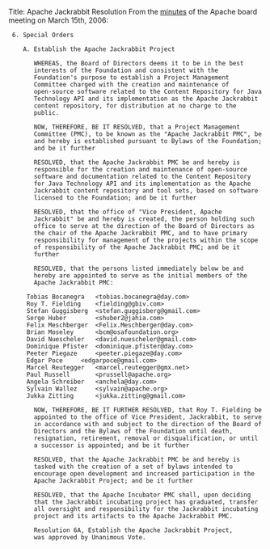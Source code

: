 Title: Apache Jackrabbit Resolution
From the [minutes](http://www.apache.org/foundation/records/minutes/2006/board_minutes_2006_03_15.txt)
 of the Apache board meeting on March 15th, 2006:


     6. Special Orders
    
        A. Establish the Apache Jackrabbit Project
    
           WHEREAS, the Board of Directors deems it to be in the best
           interests of the Foundation and consistent with the
           Foundation's purpose to establish a Project Management
           Committee charged with the creation and maintenance of
           open-source software related to the Content Repository for Java
           Technology API and its implementation as the Apache Jackrabbit
           content repository, for distribution at no charge to the
           public.
    
           NOW, THEREFORE, BE IT RESOLVED, that a Project Management
           Committee (PMC), to be known as the "Apache Jackrabbit PMC", be
           and hereby is established pursuant to Bylaws of the Foundation;
           and be it further
    
           RESOLVED, that the Apache Jackrabbit PMC be and hereby is
           responsible for the creation and maintenance of open-source
           software and documentation related to the Content Repository
           for Java Technology API and its implementation as the Apache
           Jackrabbit content repository and tool sets, based on software
           licensed to the Foundation; and be it further
    
           RESOLVED, that the office of "Vice President, Apache
           Jackrabbit" be and hereby is created, the person holding such
           office to serve at the direction of the Board of Directors as
           the chair of the Apache Jackrabbit PMC, and to have primary
           responsibility for management of the projects within the scope
           of responsibility of the Apache Jackrabbit PMC; and be it
           further
    
           RESOLVED, that the persons listed immediately below be and
           hereby are appointed to serve as the initial members of the
           Apache Jackrabbit PMC:
    
    	 Tobias Bocanegra   <tobias.bocanegra@day.com>
    	 Roy T. Fielding    <fielding@gbiv.com>
    	 Stefan Guggisberg  <stefan.guggisberg@gmail.com>
    	 Serge Huber	    <shuber2@jahia.com>
    	 Felix Meschberger  <Felix.Meschberger@day.com>
    	 Brian Moseley	    <bcm@osafoundation.org>
    	 David Nuescheler   <david.nuescheler@gmail.com>
    	 Dominique Pfister  <dominique.pfister@day.com>
    	 Peeter Piegaze     <peeter.piegaze@day.com>
    	 Edgar Poce	    <edgarpoce@gmail.com>
    	 Marcel Reutegger   <marcel.reutegger@gmx.net>
    	 Paul Russell	    <prussell@apache.org>
    	 Angela Schreiber   <anchela@day.com>
    	 Sylvain Wallez     <sylvain@apache.org>
    	 Jukka Zitting	    <jukka.zitting@gmail.com>
    
           NOW, THEREFORE, BE IT FURTHER RESOLVED, that Roy T. Fielding be
           appointed to the office of Vice President, Jackrabbit, to serve
           in accordance with and subject to the direction of the Board of
           Directors and the Bylaws of the Foundation until death,
           resignation, retirement, removal or disqualification, or until
           a successor is appointed; and be it further
    
           RESOLVED, that the Apache Jackrabbit PMC be and hereby is
           tasked with the creation of a set of bylaws intended to
           encourage open development and increased participation in the
           Apache Jackrabbit Project; and be it further
    
           RESOLVED, that the Apache Incubator PMC shall, upon deciding
           that the Jackrabbit incubating project has graduated, transfer
           all oversight and responsibility for the Jackrabbit incubating
           project and its artifacts to the Apache Jackrabbit PMC.
    
           Resolution 6A, Establish the Apache Jackrabbit Project,
           was approved by Unanimous Vote.

